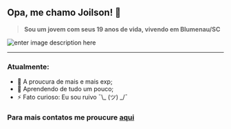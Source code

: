 
## Opa, me chamo Joilson! 🤠
> **Sou um jovem com seus 19 anos de vida, vivendo em Blumenau/SC** 
 
![enter image description here](https://i.pinimg.com/originals/3d/74/68/3d7468d1bb523674726ba6934a396566.gif) 
 ***

### Atualmente:

- 🔭 A proucura de mais e mais exp;
- 🤔 Aprendendo de tudo um pouco;
- ⚡ Fato curioso: Eu sou ruivo ¯\\_ (ツ) _/¯

### Para mais contatos me proucure [aqui]( https://linktr.ee/joilsu_) 
